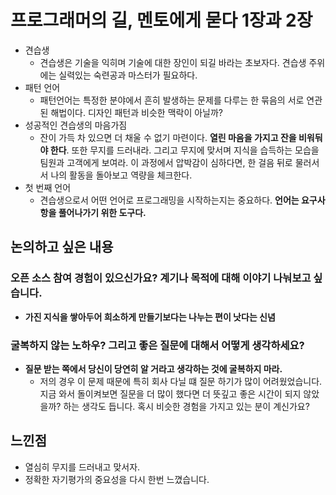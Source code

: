 # 프로그래머의 길, 멘토에게 묻다 1장과 2장
- 견습생
    - 견습생은 기술을 익히며 기술에 대한 장인이 되길 바라는 초보자다. 견습생 주위에는 실력있는 숙련공과 마스터가 필요하다. 
- 패턴 언어
    - 패턴언어는 특정한 분야에서 흔히 발생하는 문제를 다루는 한 묶음의 서로 연관된 해법이다. 디자인 패턴과 비슷한 맥락이 아닐까? 
- 성공적인 견습생의 마음가짐
    - 잔이 가득 차 있으면 더 채울 수 없기 마련이다. **열린 마음을 가지고 잔을 비워둬야 한다**. 또한 무지를 드러내라. 그리고 무지에 맞서며 지식을 습득하는 모습을 팀원과 고객에게 보여라. 이 과정에서 압박감이 심하다면, 한 걸음 뒤로 물러서서 나의 활동을 돌아보고 역량을 체크한다.
- 첫 번째 언어
    - 견습생으로서 어떤 언어로 프로그래밍을 시작하는지는 중요하다. **언어는 요구사항을 풀어나가기 위한 도구다.** 
## 논의하고 싶은 내용
### 오픈 소스 참여 경험이 있으신가요? 계기나 목적에 대해 이야기 나눠보고 싶습니다. 

- **가진 지식을 쌓아두어 희소하게 만들기보다는 나누는 편이 낫다는 신념**

### 굴복하지 않는 노하우? 그리고 좋은 질문에 대해서 어떻게 생각하세요?

- **질문 받는 쪽에서 당신이 당연히 알 거라고 생각하는 것에 굴복하지 마라.**
    - 저의 경우 이 문제 때문에 특히 회사 다닐 떄 질문 하기가 많이 어려웠었습니다. 지금 와서 돌이켜보면 질문을 더 많이 했다면 더 뜻깊고 좋은 시간이 되지 않았을까? 하는 생각도 듭니다. 혹시 비슷한 경험을 가지고 있는 분이 계신가요? 
    
## 느낀점
- 열심히 무지를 드러내고 맞서자.
- 정확한 자기평가의 중요성을 다시 한번 느꼈습니다.
